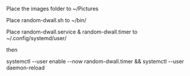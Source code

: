 Place the images folder to ~/Pictures

Place random-dwall.sh to ~/bin/

Place random-dwall.service & random-dwall.timer to ~/.config/systemd/user/

then

systemctl --user enable --now random-dwall.timer && systemctl --user daemon-reload

